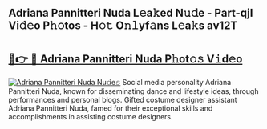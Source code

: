 ## Adriana Pannitteri Nuda L𝚎a𝚔ed N𝚞𝚍e - Part-qjI Vi𝚍𝚎o P𝚑𝚘tos - H𝚘𝚝 O𝚗𝚕yf𝚊ns L𝚎a𝚔s av12T

# <h2><a href="http://kf9xt9g.oniu.top/?m=Adriana+Pannitteri+Nuda">🔗👉 🔴 Adriana Pannitteri Nuda P𝚑ot𝚘𝚜 V𝚒d𝚎o</a></h2>

[![Adriana Pannitteri Nuda Nu𝚍e𝚜](https://i.imgur.com/0qMVB7G.gif)](http://kf9xt9g.oniu.top/?m=Adriana+Pannitteri+Nuda)
Social media personality Adriana Pannitteri Nuda, known for disseminating dance and lifestyle ideas, through performances and personal blogs. Gifted costume designer assistant Adriana Pannitteri Nuda, famed for their exceptional skills and accomplishments in assisting costume designers.  
